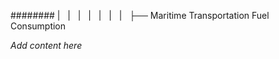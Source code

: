 ######## |   |   |   |   |   |   |   ├── Maritime Transportation Fuel Consumption

*Add content here*